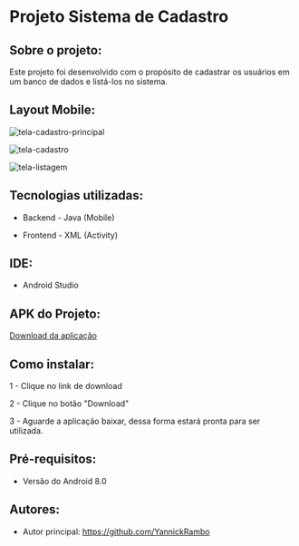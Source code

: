 # Projeto Sistema de Cadastro

## Sobre o projeto:

Este projeto foi desenvolvido com o propósito de cadastrar os usuários em um banco de dados e listá-los no sistema.

## Layout Mobile:

![tela-cadastro-principal](https://github.com/YannickRambo/SistemaCadastro/assets/103066296/251d10a9-be72-4d60-a7c9-80102e13cce6)

![tela-cadastro](https://github.com/YannickRambo/SistemaCadastro/assets/103066296/ce812b23-3c54-4cab-aa3d-340a34bd15e4)

![tela-listagem](https://github.com/YannickRambo/SistemaCadastro/assets/103066296/df525e95-a485-4395-90f4-433b100216dd)

## Tecnologias utilizadas:

- Backend - Java (Mobile)

- Frontend - XML (Activity)

## IDE:  

- Android Studio

## APK do Projeto:

<a href="https://drive.google.com/file/d/17g_0dflOML3KQUEsLoGnbdXezUPQnN0Q/view?usp=sharing">Download da aplicação </a>

## Como instalar:

1 - Clique no link de download

2 - Clique no botão "Download"

3 - Aguarde a aplicação baixar, dessa forma estará pronta para ser utilizada.

## Pré-requisitos:

- Versão do Android 8.0

## Autores: 
 
- Autor principal: https://github.com/YannickRambo



